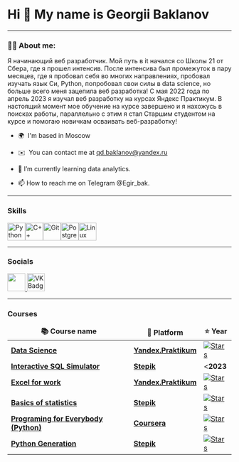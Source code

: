 # Hi 👋 My name is Georgii Baklanov
---
### :man_technologist: About me:

Я начинающий веб разработчик. Мой путь в it начался со Школы 21 от Сбера, где я прошел интенсив. После интенсива был промежуток в пару месяцев, где я пробовал себя во многих направлениях, пробовал изучать язык Си, Python, попробовал свои силы в data science, но больше всего меня зацепила веб разработка! С мая 2022 года по апрель 2023 я изучал веб разработку на курсах Яндекс Практикум. В настоящий момент мое обучение на курсе завершено и я нахожусь в поисках работы, параллельно с этим я стал Старшим студентом на курсе и помогаю новичкам осваивать веб-разработку!

* 🌍  I'm based in Moscow

* ✉️  You can contact me at [qd.baklanov@yandex.ru](mailto:qd.baklanov@yandex.ru)

* 🌱 I’m currently learning data analytics.

* 📫 How to reach me on Telegram @Egir_bak.

---

### Skills


<p align="left">
<a href="https://www.python.org/" target="_blank" rel="noreferrer"><img src="https://raw.githubusercontent.com/danielcranney/readme-generator/main/public/icons/skills/python-colored.svg" width="40" height="40" alt="Python" /></a><a href="https://docs.microsoft.com/en-us/cpp/?view=msvc-170" target="_blank" rel="noreferrer"><img src="https://raw.githubusercontent.com/danielcranney/readme-generator/main/public/icons/skills/cplusplus-colored.svg" width="40" height="40" alt="C++" /></a><a href="https://git-scm.com/" target="_blank" rel="noreferrer"><img src="https://raw.githubusercontent.com/danielcranney/readme-generator/main/public/icons/skills/git-colored.svg" width="40" height="40" alt="Git" /></a><a href="https://www.postgresql.org/" target="_blank" rel="noreferrer"><img src="https://raw.githubusercontent.com/danielcranney/readme-generator/main/public/icons/skills/postgresql-colored.svg" width="40" height="40" alt="PostgreSQL" /></a><a href="https://www.linux.org" target="_blank" rel="noreferrer"><img src="https://raw.githubusercontent.com/danielcranney/readme-generator/main/public/icons/skills/linux-colored.svg" width="40" height="40" alt="Linux" /></a>
</p>

--- 

### Socials

<p align="left"> <a href="https://www.github.com/georgee202" target="_blank" rel="noreferrer"> <picture> <source media="(prefers-color-scheme: dark)" srcset="https://raw.githubusercontent.com/danielcranney/readme-generator/main/public/icons/socials/github-dark.svg" /> <source media="(prefers-color-scheme: light)" srcset="https://raw.githubusercontent.com/danielcranney/readme-generator/main/public/icons/socials/github.svg" /> <img src="https://raw.githubusercontent.com/danielcranney/readme-generator/main/public/icons/socials/github.svg" width="40" height="40" /> </picture> </a> <a href="https://vk.com/grigoriybatya" target="_blank"><img src="https://cdn-icons-png.flaticon.com/512/145/145813.png" width="40" height="40" alt="VK Badge"/></a>
</p>

---

### Courses

<table width=100%>
  <thead align="center">
    <tr border: none;>
      <td><b>📚 Course name</b></td>
      <td><b>🌱 Platform</b></td>
      <td><b>⭐ Year</b></td>
    </tr>
  </thead>
  <tbody>

<tr> 
      <td><a href="https://practicum.yandex.ru/data-scientist"><b>Data Science</b></a></td>
      <td><a href="https://practicum.yandex.ru/"><b>Yandex.Praktikum</b></a></td>
      <td><a href="https://github.com/akylson/Terraform_Projects/stargazers"><img alt="Stars" src="https://img.shields.io/github/stars/akylson/Terraform_Projects?style=flat-square&labelColor=343b41"/></a></td>
</tr>  
<tr>
      <td><a href="https://stepik.org/course/63054/syllabus"><b>Interactive SQL Simulator</b></a></td>
      <td><a href="https://welcome.stepik.org"><b>Stepik</b></a></td>
      <td><<b>2023</b></a></td>
</tr>    
<tr>
      <td><a href="https://practicum.yandex.ru/excel-for-work-full/"><b>Excel for work</b></a></td>
      <td><a href="https://practicum.yandex.ru/"><b>Yandex.Praktikum</b></a></td>
      <td><a href="https://github.com/akylson/iris-prediction-with-django/stargazers"><img alt="Stars" src="https://img.shields.io/github/stars/akylson/iris-prediction-with-django?style=flat-square&labelColor=343b41"/></a></td>
</tr>
<tr>
      <td><a href="https://stepik.org/course/76/syllabus"><b>Basics of statistics</b></a></td>
      <td><a href="https://welcome.stepik.org"><b>Stepik</b></a></td>
      <td><a href="https://github.com/akylson/real-time-sign-language-detection/stargazers"><img alt="Stars" src="https://img.shields.io/github/stars/akylson/real-time-sign-language-detection?style=flat-square&labelColor=343b41"/></a></td>
</tr>
<tr>
      <td><a href="https://www.coursera.org/learn/python?"><b>Programing for Everybody (Python)</b></a></td>
      <td><a href="https://www.coursera.org/"><b>Coursera</b></a></td>
      <td><a href="https://github.com/akylson/simple_face_detection/stargazers"><img alt="Stars" src="https://img.shields.io/github/stars/akylson/simple_face_detection?style=flat-square&labelColor=343b41"/></a></td>
</tr>	  
    <tr>
      <td><a href="https://stepik.org/course/58852/syllabus"><b>Python Generation</b></a></td>
      <td><a href="https://welcome.stepik.org"><b>Stepik</b></a></td>
      <td><a href="https://github.com/akylson/yandex-praktikum-data-science-projects/stargazers"><img alt="Stars" src="https://img.shields.io/github/stars/akylson/yandex-praktikum-data-science-projects?style=flat-square&labelColor=343b41"/></a></td>
    </tr>
  </tbody>
</table>
